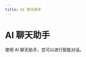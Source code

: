 ```yaml
---
title: AI 聊天助手
---
```


<script setup>
import ChatDialog from '../components/ChatDialog.vue'
</script>

# AI 聊天助手

使用 AI 聊天助手，您可以进行智能对话。

<ChatDialog />

<style>
:root {
  --vp-layout-max-width: 1000px;
}
</style>